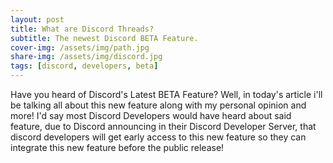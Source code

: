 ```yaml
---
layout: post
title: What are Discord Threads?
subtitle: The newest Discord BETA Feature.
cover-img: /assets/img/path.jpg
share-img: /assets/img/discord.jpg
tags: [discord, developers, beta]
---
```


Have you heard of Discord's Latest BETA Feature? Well, in today's article i'll be talking all about this new feature along with my personal opinion and more!
I'd say most Discord Developers would have heard about said feature, due to Discord announcing in their Discord Developer Server, that discord developers will get early access to this new feature so they can integrate this new feature before the public release!

